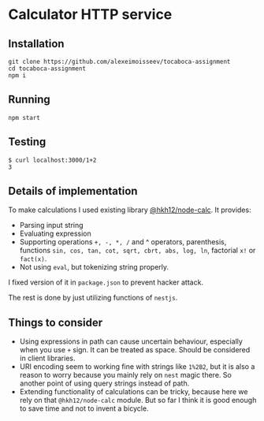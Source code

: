 # Calculator HTTP service

## Installation

```
git clone https://github.com/alexeimoisseev/tocaboca-assignment
cd tocaboca-assignment
npm i
```

## Running

```
npm start
```

## Testing

```
$ curl localhost:3000/1+2
3
```

## Details of implementation

To make calculations I used existing library [@hkh12/node-calc](https://www.npmjs.com/package/@hkh12/node-calc). It provides:
* Parsing input string
* Evaluating expression
* Supporting operations `+, -, *, /` and ^ operators, parenthesis, functions `sin, cos, tan, cot, sqrt, cbrt, abs, log, ln`, factorial `x!` or `fact(x)`.
* Not using `eval`, but tokenizing string properly.

I fixed version of it in `package.json` to prevent hacker attack.

The rest is done by just utilizing functions of `nestjs`.

## Things to consider

* Using expressions in path can cause uncertain behaviour, especially when you use `+` sign. It can be treated as space. Should be considered in client libraries.
* URI encoding seem to working fine with strings like `1%2B2`, but it is also a reason to worry because you mainly rely on `nest` magic there. So another point of using query strings instead of path.
* Extending functionality of calculations can be tricky, because here we rely on that `@hkh12/node-calc` module. But so far I think it is good enough to save time and not to invent a bicycle.